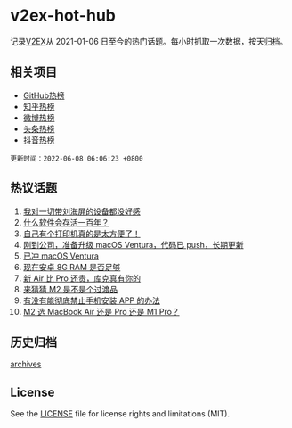 # v2ex-hot-hub

 记录[V2EX](https://www.v2ex.com/)从 2021-01-06 日至今的热门话题。每小时抓取一次数据，按天[归档](archives)。
 
 ## 相关项目

- [GitHub热榜](https://github.com/snaildev/github-hot-hub)
- [知乎热榜](https://github.com/snaildev/zhihu-hot-hub)
- [微博热榜](https://github.com/snaildev/weibo-hot-hub)
- [头条热榜](https://github.com/snaildev/toutiao-hot-hub)
- [抖音热榜](https://github.com/snaildev/douyin-hot-hub)


 `更新时间：2022-06-08 06:06:23 +0800`

## 热议话题

1. [我对一切带刘海屏的设备都没好感](https://www.v2ex.com/t/857771)
1. [什么软件会存活一百年？](https://www.v2ex.com/t/857943)
1. [自己有个打印机真的是太方便了！](https://www.v2ex.com/t/857872)
1. [刚到公司，准备升级 macOS Ventura，代码已 push，长期更新](https://www.v2ex.com/t/857754)
1. [已冲 macOS Ventura](https://www.v2ex.com/t/857764)
1. [现在安卓 8G RAM 是否足够](https://www.v2ex.com/t/857881)
1. [新 Air 比 Pro 还贵，库克真有你的](https://www.v2ex.com/t/857783)
1. [来猜猜 M2 是不是个过渡品](https://www.v2ex.com/t/857776)
1. [有没有能彻底禁止手机安装 APP 的办法](https://www.v2ex.com/t/857860)
1. [M2 选 MacBook Air 还是 Pro 还是 M1 Pro？](https://www.v2ex.com/t/857752)

## 历史归档

[archives](archives)

## License

See the [LICENSE](LICENSE) file for license rights and limitations (MIT).
